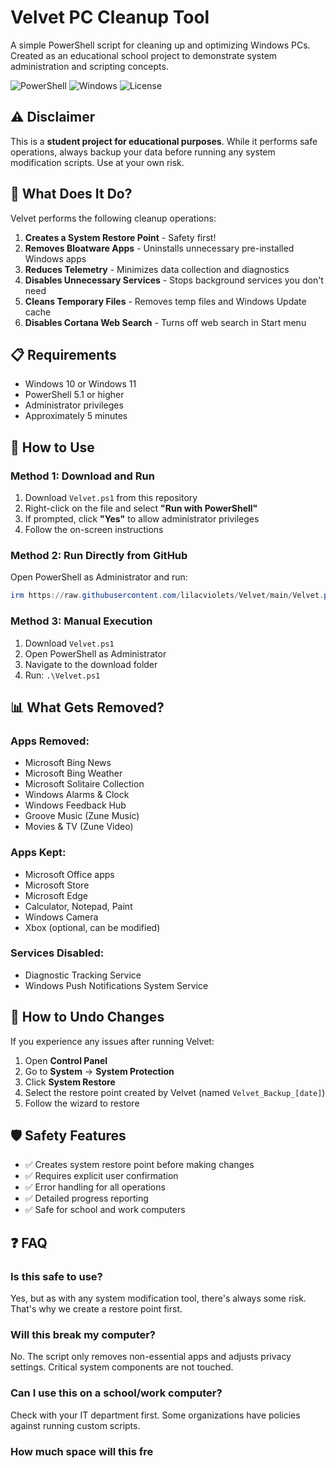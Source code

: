 # Velvet PC Cleanup Tool

A simple PowerShell script for cleaning up and optimizing Windows PCs. Created as an educational school project to demonstrate system administration and scripting concepts.

![PowerShell](https://img.shields.io/badge/PowerShell-5.1%2B-blue)
![Windows](https://img.shields.io/badge/Windows-10%2F11-0078D6)
![License](https://img.shields.io/badge/license-MIT-green)

## ⚠️ Disclaimer

This is a **student project for educational purposes**. While it performs safe operations, always backup your data before running any system modification scripts. Use at your own risk.

## 🎯 What Does It Do?

Velvet performs the following cleanup operations:

1. **Creates a System Restore Point** - Safety first!
2. **Removes Bloatware Apps** - Uninstalls unnecessary pre-installed Windows apps
3. **Reduces Telemetry** - Minimizes data collection and diagnostics
4. **Disables Unnecessary Services** - Stops background services you don't need
5. **Cleans Temporary Files** - Removes temp files and Windows Update cache
6. **Disables Cortana Web Search** - Turns off web search in Start menu

## 📋 Requirements

- Windows 10 or Windows 11
- PowerShell 5.1 or higher
- Administrator privileges
- Approximately 5 minutes

## 🚀 How to Use

### Method 1: Download and Run

1. Download `Velvet.ps1` from this repository
2. Right-click on the file and select **"Run with PowerShell"**
3. If prompted, click **"Yes"** to allow administrator privileges
4. Follow the on-screen instructions

### Method 2: Run Directly from GitHub

Open PowerShell as Administrator and run:

```powershell
irm https://raw.githubusercontent.com/lilacviolets/Velvet/main/Velvet.ps1 | iex
```

### Method 3: Manual Execution

1. Download `Velvet.ps1`
2. Open PowerShell as Administrator
3. Navigate to the download folder
4. Run: `.\Velvet.ps1`

## 📊 What Gets Removed?

### Apps Removed:
- Microsoft Bing News
- Microsoft Bing Weather
- Microsoft Solitaire Collection
- Windows Alarms & Clock
- Windows Feedback Hub
- Groove Music (Zune Music)
- Movies & TV (Zune Video)

### Apps Kept:
- Microsoft Office apps
- Microsoft Store
- Microsoft Edge
- Calculator, Notepad, Paint
- Windows Camera
- Xbox (optional, can be modified)

### Services Disabled:
- Diagnostic Tracking Service
- Windows Push Notifications System Service

## 🔄 How to Undo Changes

If you experience any issues after running Velvet:

1. Open **Control Panel**
2. Go to **System** → **System Protection**
3. Click **System Restore**
4. Select the restore point created by Velvet (named `Velvet_Backup_[date]`)
5. Follow the wizard to restore

## 🛡️ Safety Features

- ✅ Creates system restore point before making changes
- ✅ Requires explicit user confirmation
- ✅ Error handling for all operations
- ✅ Detailed progress reporting
- ✅ Safe for school and work computers

## ❓ FAQ

### Is this safe to use?
Yes, but as with any system modification tool, there's always some risk. That's why we create a restore point first.

### Will this break my computer?
No. The script only removes non-essential apps and adjusts privacy settings. Critical system components are not touched.

### Can I use this on a school/work computer?
Check with your IT department first. Some organizations have policies against running custom scripts.

### How much space will this fre
